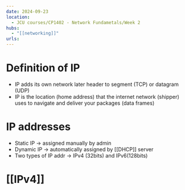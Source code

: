 ```yaml
---
date: 2024-09-23
location:
  - JCU courses/CP1402 - Network Fundametals/Week 2
hubs:
  - "[[networking]]"
urls:
---
```


# Definition of IP
+ IP adds its own network later header to segment (TCP) or datagram (UDP)
+ IP is the location (home address) that the internet network (shipper) uses to navigate and deliver your packages (data frames)

# IP addresses
+ Static IP -> assigned manually by admin
+ Dynamic IP -> automatically assigned by [[DHCP]] server
+ Two types of IP addr -> IPv4 (32bits) and IPv6(128bits)

# [[IPv4]]
